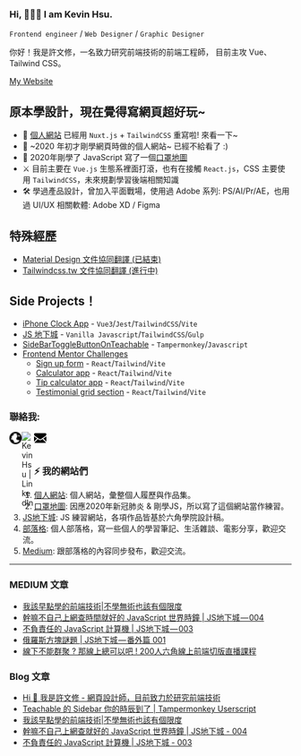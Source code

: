 ### Hi, 👋👋👋 I am Kevin Hsu. 
`Frontend engineer` / `Web Designer` / `Graphic Designer`

你好！我是許文修，一名致力研究前端技術的前端工程師，
目前主攻 Vue、Tailwind CSS。

[My Website][website]

## 原本學設計，現在覺得寫網頁超好玩~

- :link: [個人網站][website] 已經用 `Nuxt.js` + `TailwindCSS` 重寫啦! 來看一下~
- :link: ~2020 年初才剛學網頁時做的個人網站~ 已經不給看了 :)
- :link: 2020年剛學了 JavaScript 寫了一個[口罩地圖][maskMap]
- :crossed_swords: 目前主要在 `Vue.js` 生態系裡面打滾，也有在接觸 `React.js`，CSS 主要使用 `TailwindCSS`，未來規劃學習後端相關知識
- :hammer_and_wrench: 學過產品設計，曾加入平面戰場，使用過 Adobe 系列: PS/AI/Pr/AE，也用過 UI/UX 相關軟體: Adobe XD / Figma

## 特殊經歷
- [Material Design 文件協同翻譯 (已結束)](https://material-design.hexschool.io/)
- [Tailwindcss.tw 文件協同翻譯 (進行中)](https://github.com/tailwindcss-tw/tailwindcss.com)

## Side Projects！

- [iPhone Clock App](https://github.com/kevinshu1995/pretending-app) - `Vue3`/`Jest`/`TailwindCSS`/`Vite`
- [JS 地下城](https://github.com/kevinshu1995/hex_jsDungeon) - `Vanilla Javascript`/`TailwindCSS`/`Gulp`
- [SideBarToggleButtonOnTeachable](https://github.com/kevinshu1995/SideBarToggleButtonOnTeachable) - `Tampermonkey`/`Javascript`
- [Frontend Mentor Challenges](https://www.frontendmentor.io/)
  - [Sign up form](https://github.com/kevinshu1995/react-tailwind-sign-up-form) - `React`/`Tailwind`/`Vite`
  - [Calculator app](https://github.com/kevinshu1995/react-calculator-app) - `React`/`Tailwind`/`Vite`
  - [Tip calculator app](https://github.com/kevinshu1995/react-tip-calculator-app) - `React`/`Tailwind`/`Vite`
  - [Testimonial grid section](https://github.com/kevinshu1995/react-testimonials-grid-section) - `React`/`Tailwind`/`Vite`

### 聯絡我:

[<img align="left" alt="Kevin Hsu | Website" width="22px" src="https://raw.githubusercontent.com/iconic/open-iconic/master/svg/globe.svg" />][website]
[<img align="left" alt="Kevin Hsu | LinkedIn" width="22px" src="https://cdn.jsdelivr.net/npm/simple-icons@v3/icons/linkedin.svg" />][linkedin]
[<img align="left" alt="Kevin Hsu | Mail" width="22px" src="https://raw.githubusercontent.com/kevinshu1995/kevinshu1995/main/images/mail.svg" />][mail]

<br />
<br />

### :zap: 我的網站們
  
1. [個人網站][website]: 個人網站，彙整個人履歷與作品集。
2. [口罩地圖][maskMap]: 因應2020年新冠肺炎 & 剛學JS，所以寫了這個網站當作練習。
3. [JS地下城][jsDungeon]: JS 練習網站，各項作品皆基於六角學院設計稿。
4. [部落格][blog]: 個人部落格，寫一些個人的學習筆記、生活雜談、電影分享，歡迎交流。
5. [Medium][medium]: 跟部落格的內容同步發布，歡迎交流。

---

### MEDIUM 文章
<!-- MEDIUM:START -->
- [我該早點學的前端技術|不學無術也該有個限度](https://wenshiuhsu.medium.com/%E6%88%91%E8%A9%B2%E6%97%A9%E9%BB%9E%E5%AD%B8%E7%9A%84%E5%89%8D%E7%AB%AF%E6%8A%80%E8%A1%93-%E4%B8%8D%E5%AD%B8%E7%84%A1%E8%A1%93%E4%B9%9F%E8%A9%B2%E6%9C%89%E5%80%8B%E9%99%90%E5%BA%A6-6fd719bf31f1?source=rss-4bdd1182778a------2)
- [幹嘛不自己上網查時間就好的 JavaScript 世界時鐘 | JS地下城 — 004](https://wenshiuhsu.medium.com/%E5%B9%B9%E5%98%9B%E4%B8%8D%E8%87%AA%E5%B7%B1%E4%B8%8A%E7%B6%B2%E6%9F%A5%E6%99%82%E9%96%93%E5%B0%B1%E5%A5%BD%E7%9A%84-javascript-%E4%B8%96%E7%95%8C%E6%99%82%E9%90%98-js%E5%9C%B0%E4%B8%8B%E5%9F%8E-004-106bbe277421?source=rss-4bdd1182778a------2)
- [不負責任的 JavaScript 計算機 | JS地下城 — 003](https://wenshiuhsu.medium.com/%E4%B8%8D%E8%B2%A0%E8%B2%AC%E4%BB%BB%E7%9A%84-javascript-%E8%A8%88%E7%AE%97%E6%A9%9F-js%E5%9C%B0%E4%B8%8B%E5%9F%8E-003-17a9402af98a?source=rss-4bdd1182778a------2)
- [俄羅斯方塊謎題 | JS地下城 — 番外篇 001](https://wenshiuhsu.medium.com/%E4%BF%84%E7%BE%85%E6%96%AF%E6%96%B9%E5%A1%8A%E8%AC%8E%E9%A1%8C-js%E5%9C%B0%E4%B8%8B%E5%9F%8E-%E7%95%AA%E5%A4%96%E7%AF%87-001-b001acccf8f5?source=rss-4bdd1182778a------2)
- [線下不能群聚 ? 那線上總可以吧 ! 200人六角線上前端切版直播課程](https://wenshiuhsu.medium.com/%E7%B7%9A%E4%B8%8B%E4%B8%8D%E8%83%BD%E7%BE%A4%E8%81%9A-%E9%82%A3%E7%B7%9A%E4%B8%8A%E7%B8%BD%E5%8F%AF%E4%BB%A5%E5%90%A7-200%E4%BA%BA%E5%85%AD%E8%A7%92%E7%B7%9A%E4%B8%8A%E5%89%8D%E7%AB%AF%E5%88%87%E7%89%88%E7%9B%B4%E6%92%AD%E8%AA%B2%E7%A8%8B-9e455d5e563a?source=rss-4bdd1182778a------2)
<!-- MEDIUM:END -->

### Blog 文章
<!-- Blog:START -->
- [Hi 👋 我是許文修 - 網頁設計師，目前致力於研究前端技術](https://kevinshu1995.github.io/blog/casualtalk/about-me/)
- [Teachable 的 Sidebar 你的時辰到了 | Tampermonkey Userscript](https://kevinshu1995.github.io/blog/codingnotes/Tampermonkey-SideBarToggleButtonOnTeachable/)
- [我該早點學的前端技術|不學無術也該有個限度](https://kevinshu1995.github.io/blog/learningexp/look-IAmSuck/)
- [幹嘛不自己上網查就好的 JavaScript 世界時鐘 | JS地下城 - 004](https://kevinshu1995.github.io/blog/JSDungeons/JS-Dungeon-004/)
- [不負責任的 JavaScript 計算機 | JS地下城 - 003](https://kevinshu1995.github.io/blog/JSDungeons/JS-Dungeon-003/)
<!-- Blog:END -->

<br />
<br />

[website]: https://kevinshu1995.github.io/
[linkedin]: https://www.linkedin.com/in/%E6%96%87%E4%BF%AE-%E8%A8%B1-7b472a18a/
[mail]: mailto:kevin.hsu.hws@gmail.com
[maskMap]: https://kevinshu1995.github.io/maskmap/
[blog]: https://kevinshu1995.github.io/blog/
[medium]: https://medium.com/@wenshiuhsu
[jsDungeon]: https://kevinshu1995.github.io/hex_jsDungeon/index.html
